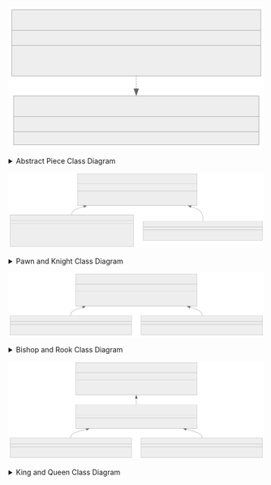 ![Abstract Piece Class Diagram](Figures/abstract_piece.svg)
<details>
    <summary>Abstract Piece Class Diagram</summary>
    
```mermaid
    classDiagram
    class IPiece{
        <<interface>>
        bool Color
        AvailableMoves(IReadOnlyDictionary~Square,IPiece~) IReadOnlyCollection~Move~  
    }
    class Piece{
        <<abstract>>
        +bool Color
        +Piece(bool)
        +GetSquareFrom(IReadOnlyDictionary~Square,IPiece~) Square
        +AvailableMoves(IReadOnlyDictionary~Square,IPiece~)* IReadOnlyCollection~Move~  
    }
    Piece ..|> IPiece
```
</details>


![Pawn and Knight Class Diagram](Figures/pawn_knight.svg)
<details>
    <summary>Pawn and Knight Class Diagram</summary>
    
```mermaid
    classDiagram
    class Piece{
        <<abstract>>
        +bool Color
        +Piece(bool)
        +GetSquareFrom(IReadOnlyDictionary~Square,IPiece~) Square
        +AvailableMoves(IReadOnlyDictionary~Square,IPiece~)* IReadOnlyCollection~Move~  
    }
    class Pawn{
        +Pawn(bool)
        +AvailableMoves(IReadOnlyDictionary~Square,IPiece~) IReadOnlyCollection~Move~
        -PawnAttack(IReadOnlyDictionary~Square,IPiece~) IReadOnlyCollection~Move~
        -PawnMoveForward(IReadOnlyDictionary~Square,IPiece~) IReadOnlyCollection~Move~
        -UpdateToPromotions(Move) IReadOnlyCollection~Move~
    }
    class Knight{
        +Knight(bool)
        +AvailableMoves(IReadOnlyDictionary~Square,IPiece~) IReadOnlyCollection~Move~
    }
    Piece <|-- Pawn
    Piece <|-- Knight
```
</details>

![Bishop and Rook Class Diagram](Figures/bishop_rook.svg)
<details>
    <summary>Bishop and Rook Class Diagram</summary>
    
```mermaid
    classDiagram
    class Piece{
        <<abstract>>
        +bool Color
        +Piece(bool)
        +GetSquareFrom(IReadOnlyDictionary~Square,IPiece~) Square
        +AvailableMoves(IReadOnlyDictionary~Square,IPiece~)* IReadOnlyCollection~Move~  
    }
    class Bishop{
        +Bishop(bool)
        +AvailableMoves(IReadOnlyDictionary~Square,IPiece~) IReadOnlyCollection~Move~
    }
    class Rook{
        +Rook(bool)
        +AvailableMoves(IReadOnlyDictionary~Square,IPiece~) IReadOnlyCollection~Move~
    }
    Piece <|-- Bishop
    Piece <|-- Rook
```
</details>

![King and Queen Class Diagram](Figures/king_queen.svg)
<details>
    <summary>King and Queen Class Diagram</summary>
    
```mermaid
    classDiagram
    class Piece{
        <<abstract>>
        +bool Color
        +Piece(bool)
        +GetSquareFrom(IReadOnlyDictionary~Square,IPiece~) Square
        +AvailableMoves(IReadOnlyDictionary~Square,IPiece~)* IReadOnlyCollection~Move~  
    }
    class Royalty{
        <<Abstract>>
        +Royalty(bool)
        #RoyalAttack(IReadOnlyDictionary~Square,IPiece~, int) IReadOnlyCollection~Move~
    }
    class Queen{
        +Queen(bool)
        +AvailableMoves(IReadOnlyDictionary~Square,IPiece~) IReadOnlyCollection~Move~
    }
    class King{
        +King(bool)
        +AvailableMoves(IReadOnlyDictionary~Square,IPiece~) IReadOnlyCollection~Move~
    }
    Piece <|-- Royalty
    Royalty <|-- Queen
    Royalty <|-- King
```
</details>